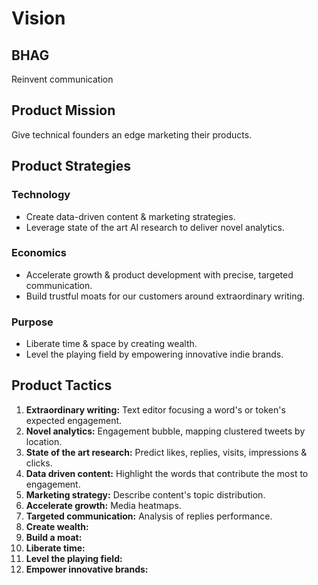 # Vision

## BHAG
Reinvent communication


## Product Mission
Give technical founders an edge marketing their products.


## Product Strategies

### Technology
* Create data-driven content & marketing strategies.
* Leverage state of the art AI research to deliver novel analytics.

### Economics
* Accelerate growth & product development with precise, targeted communication.
* Build trustful moats for our customers around extraordinary writing.

### Purpose
* Liberate time & space by creating wealth.
* Level the playing field by empowering innovative indie brands.


## Product Tactics

 1. **Extraordinary writing:** Text editor focusing a word's or token's expected engagement.
 2. **Novel analytics:** Engagement bubble, mapping clustered tweets by location.
 3. **State of the art research:** Predict likes, replies, visits, impressions & clicks.
 4. **Data driven content:** Highlight the words that contribute the most to engagement.
 5. **Marketing strategy:** Describe content's topic distribution.
 6. **Accelerate growth:** Media heatmaps.
 7. **Targeted communication:** Analysis of replies performance.
 8. **Create wealth:**
 9. **Build a moat:** 
10. **Liberate time:**
11. **Level the playing field:**
12. **Empower innovative brands:**
